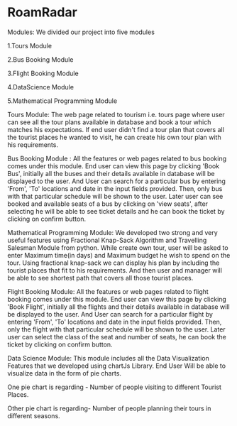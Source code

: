 # RoamRadar

Modules:
We divided our project into five modules

1.Tours Module

2.Bus Booking Module

3.Flight Booking Module

4.DataScience Module

5.Mathematical Programming Module



Tours Module:
The web page related to tourism i.e. tours page where user can see all the tour plans available in database and book a tour which matches his expectations. If end user didn't find a tour plan that covers all the tourist places he wanted to visit, he can create his own tour plan with his requirements.

Bus Booking Module :
All the features or web pages related to bus booking comes under this module. End user can view this page by clicking 'Book Bus', initially all the buses and their details available in database will be displayed to the user. And User can search for a particular bus by entering 'From', 'To' locations and date in the input fields provided. Then, only bus with that particular schedule will be shown to the user. Later user can see booked and available seats of a bus by clicking on 'view seats', after selecting he will be able to see ticket details and he can book the ticket by clicking on confirm button.

Mathematical Programming Module:
We developed two strong and very useful features using Fractional Knap-Sack Algorithm and Travelling Salesman Module from python. While create own tour, user will be asked to enter Maximum time(in days) and Maximum budget he wish to spend on the tour. Using fractional knap-sack we can display his plan by including the tourist places that fit to his requirements. And then user and manager will be able to see shortest path that covers all those tourist places.

Flight Booking Module:
All the features or web pages related to flight booking comes under this module. End user can view this page by clicking 'Book Flight', initially all the flights and their details available in database will be displayed to the user. And User can search for a particular flight by entering 'From', 'To' locations and date in the input fields provided. Then, only the flight with that particular schedule will be shown to the user. Later user can select the class of the seat and number of seats, he can book the ticket by clicking on confirm button.

Data Science Module:
This module includes all the Data Visualization Features that we developed using chartJs Library. End User Will be able to visualize data in the form of pie charts.

One pie chart is regarding - Number of people visiting to different Tourist Places.

Other pie chart is regarding- Number of people planning their tours in different seasons.
